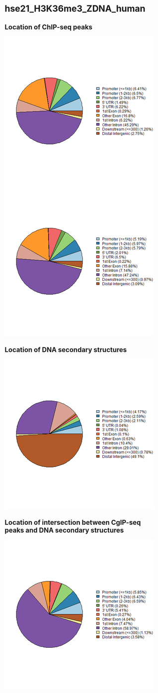 # hse21_H3K36me3_ZDNA_human

## Location of ChIP-seq peaks
![alt text](https://raw.githubusercontent.com/LOBER2814/hse21_H3K36me3_ZDNA_human/main/images/chip_seeker.H3K36me3_K562.ENCFF901ACN.hg19.filtered.plotAnnoPie.png)
![alt text](https://raw.githubusercontent.com/LOBER2814/hse21_H3K36me3_ZDNA_human/main/images/chip_seeker.H3K36me3_K562.ENCFF903ZMQ.hg19.filtered.plotAnnoPie.png)

## Location of DNA secondary structures
![alt text](https://raw.githubusercontent.com/LOBER2814/hse21_H3K36me3_ZDNA_human/main/images/chip_seeker.zhunt.plotAnnoPie.png)

## Location of intersection between CgIP-seq peaks and DNA secondary structures
![alt text](https://raw.githubusercontent.com/LOBER2814/hse21_H3K36me3_ZDNA_human/main/images/chip_seeker.H3K36me3_K562.intersect_with_zhunt.plotAnnoPie.png)
